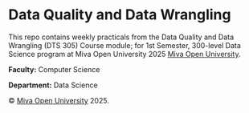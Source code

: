 # Data Quality and Data Wrangling

This repo contains weekly practicals from the Data Quality and Data Wrangling (DTS 305) Course module; for 1st Semester, 300-level Data Science program at Miva Open University 2025
 [Miva Open University](https://miva.university/bsc-in-data-science/).

  **Faculty:** Computer Science
  
  **Department:** Data Science

© [Miva Open University](https://miva.university/) 2025.
